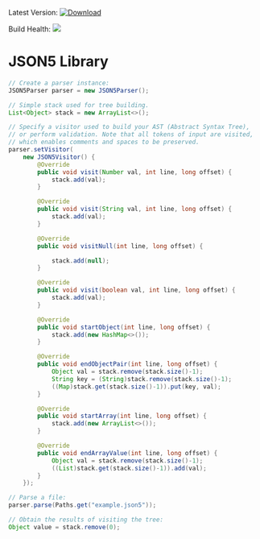 Latest Version: [ ![Download](https://api.bintray.com/packages/brimworks/brimworks.java/brimworks.java/images/download.svg?version=latest) ](https://bintray.com/brimworks/brimworks.java/brimworks.java/0.0.1/link)

Build Health: [![](https://jitci.com/gh/brimworks/brimworks.java/svg)](https://jitci.com/gh/brimworks/brimworks.java)

# JSON5 Library

```java
// Create a parser instance:
JSON5Parser parser = new JSON5Parser();

// Simple stack used for tree building.
List<Object> stack = new ArrayList<>();

// Specify a visitor used to build your AST (Abstract Syntax Tree),
// or perform validation. Note that all tokens of input are visited,
// which enables comments and spaces to be preserved.
parser.setVisitor(
    new JSON5Visitor() {
        @Override
        public void visit(Number val, int line, long offset) {
            stack.add(val);
        }

        @Override
        public void visit(String val, int line, long offset) {
            stack.add(val);
        }

        @Override
        public void visitNull(int line, long offset) {

            stack.add(null);
        }

        @Override
        public void visit(boolean val, int line, long offset) {
            stack.add(val);
        }

        @Override
        public void startObject(int line, long offset) {
            stack.add(new HashMap<>());
        }

        @Override
        public void endObjectPair(int line, long offset) {
            Object val = stack.remove(stack.size()-1);
            String key = (String)stack.remove(stack.size()-1);
            ((Map)stack.get(stack.size()-1)).put(key, val);
        }

        @Override
        public void startArray(int line, long offset) {
            stack.add(new ArrayList<>());
        }

        @Override
        public void endArrayValue(int line, long offset) {
            Object val = stack.remove(stack.size()-1);
            ((List)stack.get(stack.size()-1)).add(val);
        }
    });

// Parse a file:
parser.parse(Paths.get("example.json5"));

// Obtain the results of visiting the tree:
Object value = stack.remove(0);

```